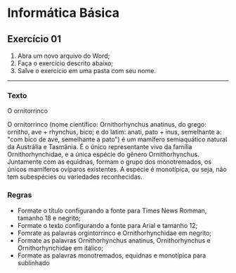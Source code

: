 # Informática Básica

## Exercício 01

1. Abra um novo arquivo do Word;
2. Faça o exercício descrito abaixo;
3. Salve o exercício em uma pasta com seu nome.

----------------------------------------------------------------------------------------------------------
### Texto

O ornitorrinco

O ornitorrinco (nome científico: Ornithorhynchus anatinus, do grego: ornitho, ave + rhynchus, bico; e do latim: anati, pato + inus, semelhante a: "com bico de ave, semelhante a pato") é um mamífero semiaquático natural da Austrália e Tasmânia. É o único representante vivo da família Ornithorhynchidae, e a única espécie do gênero Ornithorhynchus. Juntamente com as equidnas, formam o grupo dos monotremados, os únicos mamíferos ovíparos existentes. A espécie é monotípica, ou seja, não tem subespécies ou variedades reconhecidas.

### Regras

* Formate o título configurando a fonte para Times News Romman, tamanho 18 e negrito;
* Formate o texto configurando a fonte para Arial e tamanho 12;
* Fomrate as palavras orgintorrinco e Ornithorhynchidae em negrito;
* Formate as palavras Ornithorhynchus anatinus, Ornithorhynchus e Ornithorhynchidae em itálico;
* Formate as palavras monotremados, equidnas e monotípica para sublinhado

